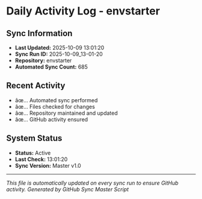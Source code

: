 ﻿# Daily Activity Log - envstarter

## Sync Information
- **Last Updated:** 2025-10-09 13:01:20
- **Sync Run ID:** 2025-10-09_13-01-20
- **Repository:** envstarter
- **Automated Sync Count:** 685

## Recent Activity
- âœ… Automated sync performed
- âœ… Files checked for changes
- âœ… Repository maintained and updated
- âœ… GitHub activity ensured

## System Status
- **Status:** Active
- **Last Check:** 13:01:20
- **Sync Version:** Master v1.0

---
*This file is automatically updated on every sync run to ensure GitHub activity.*
*Generated by GitHub Sync Master Script*
